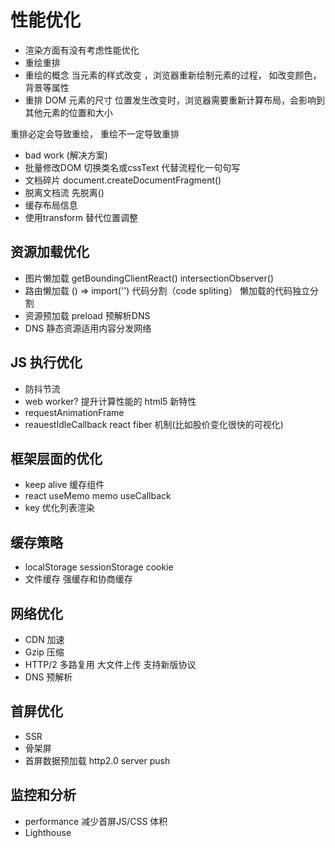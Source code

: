 # 性能优化

- 渲染方面有没有考虑性能优化
 - 重绘重排 
  - 重绘的概念 
  当元素的样式改变 ，浏览器重新绘制元素的过程，
  如改变颜色，背景等属性
 - 重排
  DOM 元素的尺寸 位置发生改变时，浏览器需要重新计算布局，会影响到其他元素的位置和大小


 重排必定会导致重绘， 重绘不一定导致重排


- bad work (解决方案)
 - 批量修改DOM
   切换类名或cssText 代替流程化一句句写
 - 文档碎片
   document.createDocumentFragment()
 - 脱离文档流
   先脱离()
 - 缓存布局信息
 - 使用transform 替代位置调整

## 资源加载优化
 - 图片懒加载
   getBoundingClientReact()
   intersectionObserver()
 - 路由懒加载
  () => import('')
  代码分割（code spliting） 懒加载的代码独立分割
 - 资源预加载 preload
   预解析DNS
   <Link ref="prefetch" href="next-page.js"/> 
 - DNS 静态资源适用内容分发网络

## JS 执行优化
 - 防抖节流
 - web worker? 提升计算性能的 html5 新特性
 - requestAnimationFrame 
 - reauestIdleCallback react fiber 机制(比如股价变化很快的可视化)

## 框架层面的优化
  - keep alive  缓存组件
  - react useMemo memo useCallback
  - key 优化列表渲染

## 缓存策略
  - localStorage sessionStorage cookie
  - 文件缓存 强缓存和协商缓存 

## 网络优化
  - CDN 加速
  - Gzip 压缩
  - HTTP/2 多路复用 大文件上传 支持新版协议
  - DNS 预解析

## 首屏优化
  - SSR 
  - 骨架屏
  - 首屏数据预加载 http2.0 server push

## 监控和分析
 - performance
   减少首屏JS/CSS 体积
 - Lighthouse 
